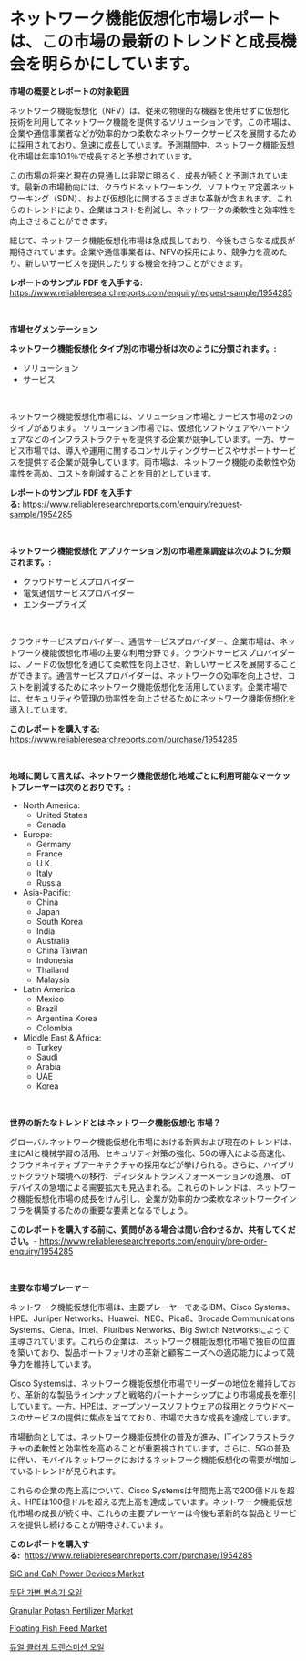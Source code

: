 <p><h1>ネットワーク機能仮想化市場レポートは、この市場の最新のトレンドと成長機会を明らかにしています。</h1></p><p><strong>市場の概要とレポートの対象範囲</strong></p>
<p><p>ネットワーク機能仮想化（NFV）は、従来の物理的な機器を使用せずに仮想化技術を利用してネットワーク機能を提供するソリューションです。この市場は、企業や通信事業者などが効率的かつ柔軟なネットワークサービスを展開するために採用されており、急速に成長しています。予測期間中、ネットワーク機能仮想化市場は年率10.1％で成長すると予想されています。</p><p>この市場の将来と現在の見通しは非常に明るく、成長が続くと予測されています。最新の市場動向には、クラウドネットワーキング、ソフトウェア定義ネットワーキング（SDN）、および仮想化に関するさまざまな革新が含まれます。これらのトレンドにより、企業はコストを削減し、ネットワークの柔軟性と効率性を向上させることができます。</p><p>総じて、ネットワーク機能仮想化市場は急成長しており、今後もさらなる成長が期待されています。企業や通信事業者は、NFVの採用により、競争力を高めたり、新しいサービスを提供したりする機会を持つことができます。</p></p>
<p><strong>レポートのサンプル PDF を入手する:</strong> <a href="https://www.reliableresearchreports.com/enquiry/request-sample/1954285">https://www.reliableresearchreports.com/enquiry/request-sample/1954285</a></p>
<p>&nbsp;</p>
<p><strong>市場セグメンテーション</strong></p>
<p><strong>ネットワーク機能仮想化 タイプ別の市場分析は次のように分類されます。:</strong></p>
<p><ul><li>ソリューション</li><li>サービス</li></ul></p>
<p>&nbsp;</p>
<p><p>ネットワーク機能仮想化市場には、ソリューション市場とサービス市場の2つのタイプがあります。 ソリューション市場では、仮想化ソフトウェアやハードウェアなどのインフラストラクチャを提供する企業が競争しています。一方、サービス市場では、導入や運用に関するコンサルティングサービスやサポートサービスを提供する企業が競争しています。両市場は、ネットワーク機能の柔軟性や効率性を高め、コストを削減することを目的としています。</p></p>
<p><strong>レポートのサンプル PDF を入手する:</strong>&nbsp;<a href="https://www.reliableresearchreports.com/enquiry/request-sample/1954285">https://www.reliableresearchreports.com/enquiry/request-sample/1954285</a></p>
<p>&nbsp;</p>
<p><strong> ネットワーク機能仮想化 アプリケーション別の市場産業調査は次のように分類されます。:</strong></p>
<p><ul><li>クラウドサービスプロバイダー</li><li>電気通信サービスプロバイダー</li><li>エンタープライズ</li></ul></p>
<p>&nbsp;</p>
<p><p>クラウドサービスプロバイダー、通信サービスプロバイダー、企業市場は、ネットワーク機能仮想化市場の主要な利用分野です。クラウドサービスプロバイダーは、ノードの仮想化を通じて柔軟性を向上させ、新しいサービスを展開することができます。通信サービスプロバイダーは、ネットワークの効率を向上させ、コストを削減するためにネットワーク機能仮想化を活用しています。企業市場では、セキュリティや管理の効率性を向上させるためにネットワーク機能仮想化を導入しています。</p></p>
<p><strong>このレポートを購入する:</strong>&nbsp; <a href="https://www.reliableresearchreports.com/purchase/1954285">https://www.reliableresearchreports.com/purchase/1954285</a></p>
<p>&nbsp;</p>
<p><strong>地域に関して言えば、ネットワーク機能仮想化 地域ごとに利用可能なマーケットプレーヤーは次のとおりです。:</strong></p>
<p><ul>
    <li>
        North America:
        <ul>
            <li>United States</li>
            <li>Canada</li>
        </ul>
    </li>
    <li>
        Europe:
        <ul>
            <li>Germany</li>
            <li>France</li>
            <li>U.K.</li>
            <li>Italy</li>
            <li>Russia</li>
        </ul>
    </li>
    <li>
        Asia-Pacific:
        <ul>
            <li>China</li>
            <li>Japan</li>
            <li>South Korea</li>
            <li>India</li>
            <li>Australia</li>
            <li>China Taiwan</li>
            <li>Indonesia</li>
            <li>Thailand</li>
            <li>Malaysia</li>
        </ul>
    </li>
    <li>
        Latin America:
        <ul>
            <li>Mexico</li>
            <li>Brazil</li>
            <li>Argentina Korea</li>
            <li>Colombia</li>
        </ul>
    </li>
    <li>
        Middle East & Africa:
        <ul>
            <li>Turkey</li>
            <li>Saudi</li>
            <li>Arabia</li>
            <li>UAE</li>
            <li>Korea</li>
        </ul>
    </li>
    </ul></p>
<p>&nbsp;</p>
<p><strong>世界の新たなトレンドとは ネットワーク機能仮想化 市場？</strong></p>
<p><p>グローバルネットワーク機能仮想化市場における新興および現在のトレンドは、主にAIと機械学習の活用、セキュリティ対策の強化、5Gの導入による高速化、クラウドネイティブアーキテクチャの採用などが挙げられる。さらに、ハイブリッドクラウド環境への移行、ディジタルトランスフォーメーションの進展、IoTデバイスの急増による需要拡大も見込まれる。これらのトレンドは、ネットワーク機能仮想化市場の成長をけん引し、企業が効率的かつ柔軟なネットワークインフラを構築するための重要な要素となるでしょう。</p></p>
<p><strong>このレポートを購入する前に、質問がある場合は問い合わせるか、共有してください。</strong>- <a href="https://www.reliableresearchreports.com/enquiry/pre-order-enquiry/1954285">https://www.reliableresearchreports.com/enquiry/pre-order-enquiry/1954285</a></p>
<p>&nbsp;</p>
<p><strong>主要な市場プレーヤー</strong></p>
<p><p>ネットワーク機能仮想化市場は、主要プレーヤーであるIBM、Cisco Systems、HPE、Juniper Networks、Huawei、NEC、Pica8、Brocade Communications Systems、Ciena、Intel、Pluribus Networks、Big Switch Networksによって主導されています。これらの企業は、ネットワーク機能仮想化市場で独自の位置を築いており、製品ポートフォリオの革新と顧客ニーズへの適応能力によって競争力を維持しています。</p><p>Cisco Systemsは、ネットワーク機能仮想化市場でリーダーの地位を維持しており、革新的な製品ラインナップと戦略的パートナーシップにより市場成長を牽引しています。一方、HPEは、オープンソースソフトウェアの採用とクラウドベースのサービスの提供に焦点を当てており、市場で大きな成長を達成しています。</p><p>市場動向としては、ネットワーク機能仮想化の普及が進み、ITインフラストラクチャの柔軟性と効率性を高めることが重要視されています。さらに、5Gの普及に伴い、モバイルネットワークにおけるネットワーク機能仮想化の需要が増加しているトレンドが見られます。</p><p>これらの企業の売上高について、Cisco Systemsは年間売上高で200億ドルを超え、HPEは100億ドルを超える売上高を達成しています。ネットワーク機能仮想化市場の成長が続く中、これらの主要プレーヤーは今後も革新的な製品とサービスを提供し続けることが期待されています。</p></p>
<p><strong>このレポートを購入する:</strong>&nbsp;&nbsp;<a href="https://www.reliableresearchreports.com/purchase/1954285">https://www.reliableresearchreports.com/purchase/1954285</a></p>
<p><p><a href="https://medium.com/@jessiealker56776d/sic-and-gan-power-devices-market-analysis-and-sze-forecasted-for-period-from-2024-to-2031-dc810f0e5ac5">SiC and GaN Power Devices Market</a></p><p><a href="https://github.com/OwenHamiytll568745/Market-Research-Report-List-1/blob/main/84592527858.md">무단 가변 변속기 오일</a></p><p><a href="https://issuu.com/reportprime-2/docs/granular-potash-fertilizer-market-size-2030.pptx">Granular Potash Fertilizer Market</a></p><p><a href="https://issuu.com/reportprime-2/docs/floating-fish-feed-market-size-2030.pptx">Floating Fish Feed Market</a></p><p><a href="https://github.com/vdhdwjyp90142/Market-Research-Report-List-1/blob/main/55202977857.md">듀얼 클러치 트랜스미션 오일</a></p></p>
